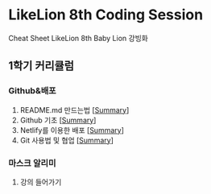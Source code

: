 # LikeLion 8th Coding Session
Cheat Sheet LikeLion 8th Baby Lion 강빙화

## 1학기 커리큘럼
### Github&배포

1. README.md 만드는법 [[Summary](https://github.com/strong-ice/BingCode/blob/master/LikeLion/Unilion_Study/1st_week_1/%EB%A6%AC%EB%93%9C%EB%AF%B8%EC%9E%91%EC%84%B1%EB%B2%95.md)]
2. Github 기초 [[Summary](https://github.com/strong-ice/BingCode/blob/master/LikeLion/Unilion_Study/1st_week_1/Github%20%EA%B8%B0%EC%B4%88.md)]
3. Netlify를 이용한 배포 [[Summary](https://github.com/strong-ice/BingCode/blob/master/LikeLion/Unilion_Study/1st_week_1/Netlify%EB%A5%BC%EC%9D%B4%EC%9A%A9%ED%95%9C%EB%B0%B0%ED%8F%AC.md)]
4. Git 사용법 및 협업 [[Summary](https://github.com/strong-ice/BingCode/blob/master/LikeLion/Unilion_Study/1st_week_1/Github%EC%82%AC%EC%9A%A9%EB%B2%95%EB%B0%8F%ED%98%91%EC%97%85.md)]

### 마스크 알리미
1. 강의 들어가기
